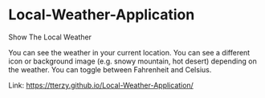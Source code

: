 # Local-Weather-Application
Show The Local Weather 

You can see the weather in your current location.
You can see a different icon or background image (e.g. snowy mountain, hot desert) depending on the weather.
You can toggle between Fahrenheit and Celsius.


Link: https://tterzy.github.io/Local-Weather-Application/

